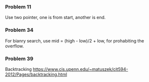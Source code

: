 ### Problem 11
Use two pointer, one is from start, another is end.

### Problem 34
For bianry search, use mid = (high - low)/2 + low, for prohabiting the overflow.

### Problem 39
Backtracking 
https://www.cis.upenn.edu/~matuszek/cit594-2012/Pages/backtracking.html
